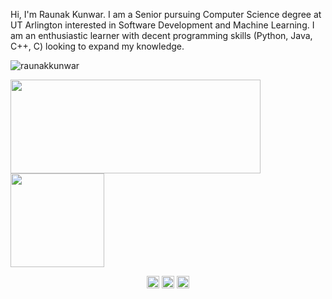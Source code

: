 <p>Hi, I'm Raunak Kunwar. I am a Senior pursuing Computer Science degree at UT Arlington interested in Software Development and Machine Learning. I am an enthusiastic learner with decent programming skills (Python, Java, C++, C) looking to expand my knowledge. </p>

<p align="left"> <img src="https://komarev.com/ghpvc/?username=raunakkunwar" alt="raunakkunwar" /> </p>

<p align = "left">
<img src = "https://github-readme-stats.vercel.app/api?username=raunakkunwar&count_private=true&show_icons=true&theme=synthwave"  width = "400" height = "150"/>
<img src = "https://github-readme-stats.vercel.app/api/top-langs/?username=raunakkunwar&layout=compact" height = "150"/>
</p>

<p align="center"
<a href="https://www.linkedin.com/in/raunak7/" target="_blank"><img align="center" src="https://cdn.jsdelivr.net/npm/simple-icons@3.0.1/icons/linkedin.svg" alt="raunak7" height="20" width="20" /></a>
<a href="https://www.facebook.com/raunak.kunwar.798" target="_blank"><img align="center" src="https://cdn.jsdelivr.net/npm/simple-icons@3.0.1/icons/facebook.svg" alt="raunak.kunwar.798" height="20" width="20" /></a>
  <a href="https://twitter.com/ronnie_begins" target="_blank"><img align="center" src="https://cdn.jsdelivr.net/npm/simple-icons@3.0.1/icons/twitter.svg" alt="ronnie_begins" height="20" width="20" /></a>
</p>
